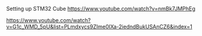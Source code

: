 

Setting up STM32 Cube 
https://www.youtube.com/watch?v=nmBk7JMPhEg


https://www.youtube.com/watch?v=G1c_WMD_5pU&list=PLmdxycs9ZIme0IXa-2iedndBukUSAnCZ6&index=1